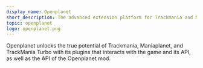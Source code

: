 ```yaml
---
display_name: Openplanet
short_description: The advanced extension platform for Trackmania and Maniaplanet games.
topic: openplanet
logo: openplanet.png
---
```


Openplanet unlocks the true potential of Trackmania, Maniaplanet, and TrackMania Turbo with its plugins that interacts with the game and its API, as well as the API of the Openplanet mod.
